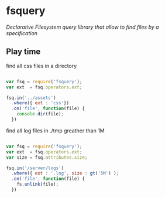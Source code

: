 fsquery
=======

*Declarative Filesystem query library that allow to find files by a specification*

Play time
-------------
find all css files in a directory

````javascript

var fsq = require('fsquery');
var ext  = fsq.operators.ext;

fsq.in('../assets')
  .where({ ext : 'css'})
  .on('file', function(file) {
    console.dir(file);
  })

````

find all log files in ./tmp greather than 1M
````javascript

var fsq = require('fsquery');
var ext  = fsq.operators.ext;
var size = fsq.attributes.size;

fsq.in('/server/logs')
  .where({ ext : '.log', size : gt('5M') );
  .on('file', function(file) {
    fs.unlink(file);
  })

````